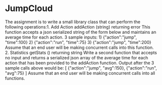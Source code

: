 # JumpCloud
The assignment is to write a small library class that can perform the following operations:1. Add Action addAction (string) returning error This function accepts a json serialized string of the form below and maintains an average time for each action. 3 sample inputs: 1) {"action":"jump", "time":100} 2) {"action":"run", "time":75} 3) {"action":"jump", "time":200} Assume that an end user will be making concurrent calls into this function. 2. Statistics getStats () returning string Write a second function that accepts no input and returns a serialized json array of the average time for each action that has been provided to the addAction function. Output after the 3 sample calls above would be: [ {"action":"jump", "avg":150}, {"action":"run", "avg":75} ] Assume that an end user will be making concurrent calls into all functions.
